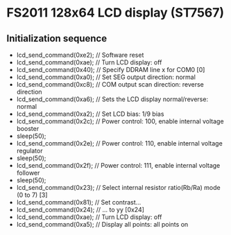 # FS2011 128x64 LCD display (ST7567)

## Initialization sequence

* lcd_send_command(0xe2); // Software reset
* lcd_send_command(0xae); // Turn LCD display: off
* lcd_send_command(0x40); // Specify DDRAM line x for COM0 [0]
* lcd_send_command(0xa0); // Set SEG output direction: normal
* lcd_send_command(0xc8); // COM output scan direction: reverse direction
* lcd_send_command(0xa6); // Sets the LCD display normal/reverse: normal
* lcd_send_command(0xa2); // Set LCD bias: 1/9 bias
* lcd_send_command(0x2c); // Power control: 100, enable internal voltage booster
* sleep(50);
* lcd_send_command(0x2e); // Power control: 110, enable internal voltage regulator
* sleep(50);
* lcd_send_command(0x2f); // Power control: 111, enable internal voltage follower
* sleep(50);
* lcd_send_command(0x23); // Select internal resistor ratio(Rb/Ra) mode (0 to 7) [3]
* lcd_send_command(0x81); // Set contrast...
* lcd_send_command(0x24); // ... to yy [0x24]
* lcd_send_command(0xae); // Turn LCD display: off
* lcd_send_command(0xa5); // Display all points: all points on
